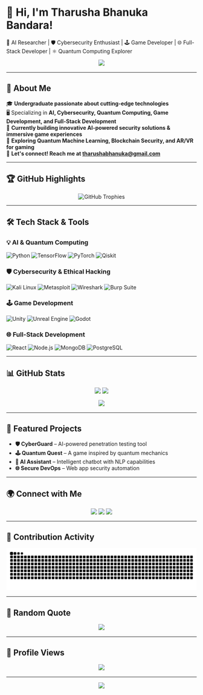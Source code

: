 # 🚀 Hi, I'm Tharusha Bhanuka Bandara!
🔬 AI Researcher | 🛡️ Cybersecurity Enthusiast | 🕹️ Game Developer | 🌐 Full-Stack Developer | ⚛️ Quantum Computing Explorer  

<p align="center">
  <img src="https://capsule-render.vercel.app/api?type=waving&color=0:ff5733,100:1e90ff&height=200&section=header&text=Welcome%20to%20My%20Tech%20Universe!&fontSize=40&fontColor=fff&animation=fadeIn"/>
</p>

---

## 🌟 About Me  
🎓 **Undergraduate passionate about cutting-edge technologies**  
🖥️ Specializing in **AI, Cybersecurity, Quantum Computing, Game Development, and Full-Stack Development**  
🚀 **Currently building innovative AI-powered security solutions & immersive game experiences**  
📖 **Exploring Quantum Machine Learning, Blockchain Security, and AR/VR for gaming**  
📩 **Let's connect! Reach me at [tharushabhanuka@gmail.com](mailto:tharushabhanuka@gmail.com)**  

---

## 🏆 GitHub Highlights
<p align="center">
  <img src="https://github-profile-trophy.vercel.app/?username=2k2TharushaBandara&theme=onedark&margin-w=8&no-bg=true" alt="GitHub Trophies"/>
</p>

---

## 🛠️ Tech Stack & Tools
### **💡 AI & Quantum Computing**
![Python](https://img.shields.io/badge/-Python-3776AB?style=flat-square&logo=python&logoColor=white)
![TensorFlow](https://img.shields.io/badge/-TensorFlow-FF6F00?style=flat-square&logo=tensorflow&logoColor=white)
![PyTorch](https://img.shields.io/badge/-PyTorch-EE4C2C?style=flat-square&logo=pytorch&logoColor=white)
![Qiskit](https://img.shields.io/badge/-Qiskit-6929C4?style=flat-square&logo=IBM&logoColor=white)

### **🛡️ Cybersecurity & Ethical Hacking**
![Kali Linux](https://img.shields.io/badge/-Kali%20Linux-557C94?style=flat-square&logo=kalilinux&logoColor=white)
![Metasploit](https://img.shields.io/badge/-Metasploit-3A3A3A?style=flat-square&logo=metasploit&logoColor=white)
![Wireshark](https://img.shields.io/badge/-Wireshark-1679A7?style=flat-square&logo=wireshark&logoColor=white)
![Burp Suite](https://img.shields.io/badge/-Burp%20Suite-FF7043?style=flat-square&logo=burpsuite&logoColor=white)

### **🕹️ Game Development**
![Unity](https://img.shields.io/badge/-Unity-000?style=flat-square&logo=unity&logoColor=white)
![Unreal Engine](https://img.shields.io/badge/-Unreal%20Engine-0E1128?style=flat-square&logo=unrealengine&logoColor=white)
![Godot](https://img.shields.io/badge/-Godot-478CBF?style=flat-square&logo=godotengine&logoColor=white)

### **🌐 Full-Stack Development**
![React](https://img.shields.io/badge/-React-61DAFB?style=flat-square&logo=react&logoColor=black)
![Node.js](https://img.shields.io/badge/-Node.js-339933?style=flat-square&logo=node.js&logoColor=white)
![MongoDB](https://img.shields.io/badge/-MongoDB-47A248?style=flat-square&logo=mongodb&logoColor=white)
![PostgreSQL](https://img.shields.io/badge/-PostgreSQL-336791?style=flat-square&logo=postgresql&logoColor=white)

---

## 📊 GitHub Stats
<p align="center">
  <img src="https://github-readme-stats.vercel.app/api?username=2k2TharushaBandara&show_icons=true&theme=radical&hide_border=true" height="150" />
  <img src="https://github-readme-stats.vercel.app/api/top-langs?username=2k2TharushaBandara&layout=compact&theme=tokyonight&hide_border=true" height="150" />
</p>

<p align="center">
  <img src="https://github-readme-streak-stats.herokuapp.com/?user=2k2TharushaBandara&theme=highcontrast&hide_border=true" height="150" />
</p>

---

## 🚀 Featured Projects
- **🛡️ CyberGuard** – AI-powered penetration testing tool  
- **🕹️ Quantum Quest** – A game inspired by quantum mechanics  
- **🤖 AI Assistant** – Intelligent chatbot with NLP capabilities  
- **🌐 Secure DevOps** – Web app security automation  

---

## 🌍 Connect with Me
<p align="center">
  <a href="https://www.linkedin.com/in/tharusha-bandara/" target="_blank"><img src="https://img.shields.io/badge/LinkedIn-%230077B5.svg?style=for-the-badge&logo=linkedin&logoColor=white"/></a>
  <a href="mailto:tharushabhanuka@gmail.com" target="_blank"><img src="https://img.shields.io/badge/Gmail-%23D14836.svg?style=for-the-badge&logo=gmail&logoColor=white"/></a>
  <a href="https://discordapp.com/users/yourdiscordid" target="_blank"><img src="https://img.shields.io/badge/Discord-%237289DA.svg?style=for-the-badge&logo=discord&logoColor=white"/></a>
</p>

---

## 🐍 Contribution Activity
<p align="center">
  <img src="https://github.com/2k2TharushaBandara/2k2TharushaBandara/blob/output/github-contribution-grid-snake.svg" />
</p>

---

## 📝 Random Quote
<p align="center">
  <img src="https://quotes-github-readme.vercel.app/api?type=horizontal"/>
</p>

---

## 🎯 Profile Views
<p align="center">
  <img src="https://komarev.com/ghpvc/?username=2k2TharushaBandara&color=blue" />
</p>

---

<p align="center">
  <img src="https://capsule-render.vercel.app/api?type=waving&color=0:1e90ff,100:ff5733&height=150&section=footer"/>
</p>  
